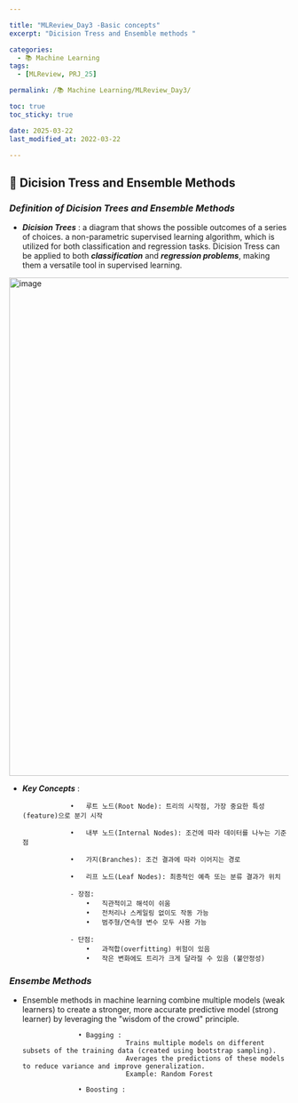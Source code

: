 ```yaml
---

title: "MLReview_Day3 -Basic concepts"
excerpt: "Dicision Tress and Ensemble methods "

categories:
  - 📚 Machine Learning
tags:
  - [MLReview, PRJ_25]

permalink: /📚 Machine Learning/MLReview_Day3/

toc: true
toc_sticky: true

date: 2025-03-22
last_modified_at: 2022-03-22

---
```


## 🦥 Dicision Tress and Ensemble Methods

### ***Definition of Dicision Trees and Ensemble Methods***

  - ***Dicision Trees*** : a diagram that shows the possible outcomes of a series of choices.
    a non-parametric supervised learning algorithm, which is utilized for both classification and regression tasks.
    Dicision Tress can be applied to both ***classification*** and ***regression problems***, making them a versatile tool in supervised learning.

<img width="897" alt="image" src="https://github.com/user-attachments/assets/6fc22e69-d477-4cc3-81c0-5965d0156083" />

    
  - ***Key Concepts*** :

                    •	루트 노드(Root Node): 트리의 시작점, 가장 중요한 특성(feature)으로 분기 시작
    
                  	•	내부 노드(Internal Nodes): 조건에 따라 데이터를 나누는 기준점
    
                  	•	가지(Branches): 조건 결과에 따라 이어지는 경로
    
                  	•	리프 노드(Leaf Nodes): 최종적인 예측 또는 분류 결과가 위치

                    - 장점:
                    	•	직관적이고 해석이 쉬움
                    	•	전처리나 스케일링 없이도 작동 가능
                    	•	범주형/연속형 변수 모두 사용 가능
                    
                    - 단점:
                    	•	과적합(overfitting) 위험이 있음
                    	•	작은 변화에도 트리가 크게 달라질 수 있음 (불안정성)

### ***Ensembe Methods***

- Ensemble methods in machine learning combine multiple models (weak learners) to create a stronger, more accurate predictive model (strong learner) by leveraging the "wisdom of the crowd" principle.

                    • Bagging :
                                Trains multiple models on different subsets of the training data (created using bootstrap sampling). 
                                Averages the predictions of these models to reduce variance and improve generalization. 
                                Example: Random Forest 
  
                    • Boosting : 
#### 

###

###

###

###
